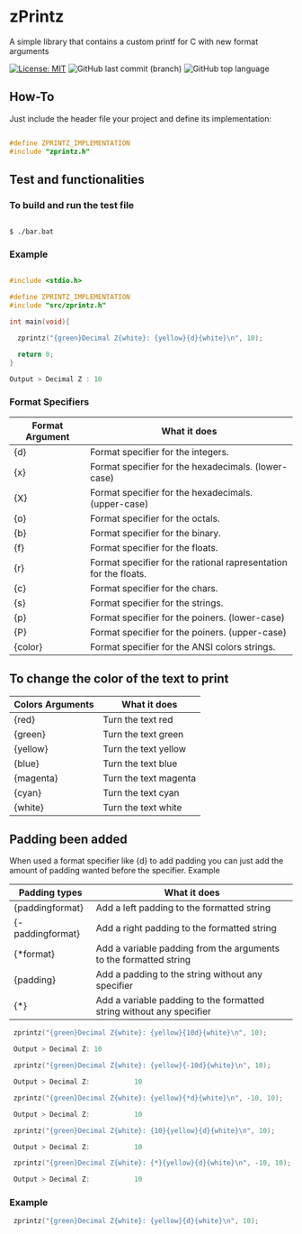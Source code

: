 # zPrintz
 A simple library that contains a custom printf for C with new format arguments

[![License: MIT](https://img.shields.io/badge/License-MIT-yellow.svg)](https://opensource.org/licenses/MIT)
![GitHub last commit (branch)](https://img.shields.io/github/last-commit/zLouis043/zPrintz/main)
![GitHub top language](https://img.shields.io/github/languages/top/zLouis043/zPrintz)

## How-To
Just include the header file your project and define its implementation: 

```c

#define ZPRINTZ_IMPLEMENTATION
#include "zprintz.h"

```

## Test and functionalities 

### To build and run the test file

```console

$ ./bar.bat 

```

### Example 

```c

#include <stdio.h>

#define ZPRINTZ_IMPLEMENTATION
#include "src/zprintz.h"

int main(void){

  zprintz("{green}Decimal Z{white}: {yellow}{d}{white}\n", 10);

  return 0;
}

Output > Decimal Z : 10
```
### Format Specifiers

| Format Argument | What it does |
|-----------------|--------------|
|      {d}        | Format specifier for the integers. | 
|      {x}        | Format specifier for the hexadecimals. (lower-case) | 
|      {X}        | Format specifier for the hexadecimals. (upper-case) | 
|      {o}        | Format specifier for the octals. | 
|      {b}        | Format specifier for the binary. | 
|      {f}        | Format specifier for the floats. | 
|      {r}        | Format specifier for the rational rapresentation for the floats. | 
|      {c}        | Format specifier for the chars. | 
|      {s}        | Format specifier for the strings. | 
|      {p}        | Format specifier for the poiners. (lower-case) | 
|      {P}        | Format specifier for the poiners. (upper-case) | 
|      {color}        | Format specifier for the ANSI colors strings. | 

## To change the color of the text to print 

| Colors Arguments | What it does |
|--------|----------|
| {red} | Turn the text red |
| {green} | Turn the text green |
| {yellow} | Turn the text yellow |
| {blue} | Turn the text blue |
| {magenta} | Turn the text magenta |
| {cyan} | Turn the text cyan |
| {white} | Turn the text white |

## Padding been added 

When used a format specifier like {d} to add padding you can just add the amount of padding wanted before the specifier.
Example 

| Padding types | What it does |
|--------|----------|
| {paddingformat} | Add a left padding to the formatted string |
| {-paddingformat} | Add a right padding to the formatted string |
| {*format} | Add a variable padding from the arguments to the formatted string |
| {padding} | Add a padding to the string without any specifier |
| {*} | Add a variable padding to the formatted string without any specifier|

```c
 zprintz("{green}Decimal Z{white}: {yellow}{10d}{white}\n", 10);

 Output > Decimal Z: 10
```

```c
 zprintz("{green}Decimal Z{white}: {yellow}{-10d}{white}\n", 10);

 Output > Decimal Z:           10
```

```c
 zprintz("{green}Decimal Z{white}: {yellow}{*d}{white}\n", -10, 10);

 Output > Decimal Z:           10
```

```c
 zprintz("{green}Decimal Z{white}: {10}{yellow}{d}{white}\n", 10);

 Output > Decimal Z:           10
```

```c
 zprintz("{green}Decimal Z{white}: {*}{yellow}{d}{white}\n", -10, 10);

 Output > Decimal Z:           10
```

### Example

```c
 zprintz("{green}Decimal Z{white}: {yellow}{d}{white}\n", 10);
```
